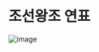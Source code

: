 # 조선왕조 연표

![image](https://github.com/deepsix2757/timeLine/assets/7338218/9a8b56d7-e14f-4b24-8721-e21ab029347c)

